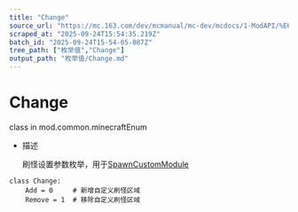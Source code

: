 ```yaml
---
title: "Change"
source_url: "https://mc.163.com/dev/mcmanual/mc-dev/mcdocs/1-ModAPI/%E6%9E%9A%E4%B8%BE%E5%80%BC/Change.html"
scraped_at: "2025-09-24T15:54:35.219Z"
batch_id: "2025-09-24T15-54-05-087Z"
tree_path: ["枚举值","Change"]
output_path: "枚举值/Change.md"
---
```


#  Change

class in mod.common.minecraftEnum

*   描述
    
    刷怪设置参数枚举，用于[SpawnCustomModule](/接口/世界/生物生成#spawncustommodule)
    

```
class Change:
	Add = 0     # 新增自定义刷怪区域
	Remove = 1  # 移除自定义刷怪区域


```